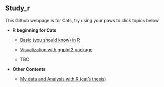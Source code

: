 ## Study_r

This Github webpage is for Cats, try using your paws to click topics
below

-   R **beginning for Cats**

    -   [Basic (you should know) in
        R](https://amaiesc.github.io/study_r/getting_to_know_R.html "Basic (you should know) in R")

    -   [Visualization with ggplot2
        package](https://amaiesc.github.io/study_r/ggplot_knit.html)

    -   TBC

-   **Other Contents**

    -  [My data and Analysis with R (cat’s thesis)](https://amaiesc.github.io/study_r/script_thesis.html)

